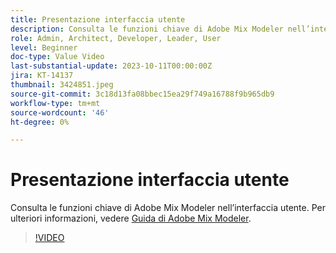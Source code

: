 ```yaml
---
title: Presentazione interfaccia utente
description: Consulta le funzioni chiave di Adobe Mix Modeler nell’interfaccia utente.
role: Admin, Architect, Developer, Leader, User
level: Beginner
doc-type: Value Video
last-substantial-update: 2023-10-11T00:00:00Z
jira: KT-14137
thumbnail: 3424851.jpeg
source-git-commit: 3c18d13fa08bbec15ea29f749a16788f9b965db9
workflow-type: tm+mt
source-wordcount: '46'
ht-degree: 0%

---
```



# Presentazione interfaccia utente

Consulta le funzioni chiave di Adobe Mix Modeler nell’interfaccia utente. Per ulteriori informazioni, vedere [Guida di Adobe Mix Modeler](https://experienceleague.adobe.com/docs/mix-modeler/using/get-started/workflow.html).

>[!VIDEO](https://video.tv.adobe.com/v/3424851?quality=12&learn=on)